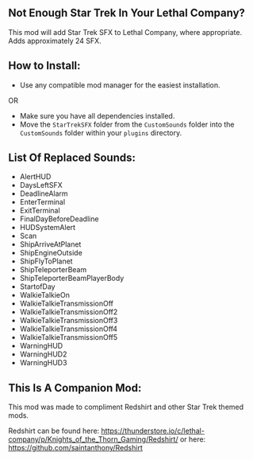 ## Not Enough Star Trek In Your Lethal Company?
This mod will add Star Trek SFX to Lethal Company, where appropriate. Adds approximately 24 SFX.

## How to Install:

- Use any compatible mod manager for the easiest installation.

OR

- Make sure you have all dependencies installed.
- Move the `StarTrekSFX` folder from the `CustomSounds` folder into the `CustomSounds` folder within your `plugins` directory.

## List Of Replaced Sounds:
- AlertHUD
- DaysLeftSFX
- DeadlineAlarm
- EnterTerminal
- ExitTerminal
- FinalDayBeforeDeadline
- HUDSystemAlert
- Scan
- ShipArriveAtPlanet
- ShipEngineOutside
- ShipFlyToPlanet
- ShipTeleporterBeam
- ShipTeleporterBeamPlayerBody
- StartofDay
- WalkieTalkieOn
- WalkieTalkieTransmissionOff
- WalkieTalkieTransmissionOff2
- WalkieTalkieTransmissionOff3
- WalkieTalkieTransmissionOff4
- WalkieTalkieTransmissionOff5
- WarningHUD
- WarningHUD2
- WarningHUD3

## This Is A Companion Mod:
This mod was made to compliment Redshirt and other Star Trek themed mods.

Redshirt can be found here: https://thunderstore.io/c/lethal-company/p/Knights_of_the_Thorn_Gaming/Redshirt/ or here: https://github.com/saintanthony/Redshirt 